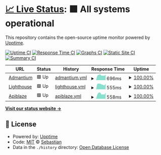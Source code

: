 # [📈 Live Status](https://admantium-sg.github.io/upptime): <!--live status--> **🟩 All systems operational**

This repository contains the open-source uptime monitor powered by [Upptime](https://github.com/upptime/upptime).

[![Uptime CI](https://github.com/admantium-sg/upptime/workflows/Uptime%20CI/badge.svg)](https://github.com/upptime/upptime/actions?query=workflow%3A%22Uptime+CI%22)
[![Response Time CI](https://github.com/admantium-sg/upptime/workflows/Response%20Time%20CI/badge.svg)](https://github.com/upptime/upptime/actions?query=workflow%3A%22Response+Time+CI%22)
[![Graphs CI](https://github.com/admantium-sg/upptime/workflows/Graphs%20CI/badge.svg)](https://github.com/upptime/upptime/actions?query=workflow%3A%22Graphs+CI%22)
[![Static Site CI](https://github.com/admantium-sg/upptime/workflows/Static%20Site%20CI/badge.svg)](https://github.com/upptime/upptime/actions?query=workflow%3A%22Static+Site+CI%22)
[![Summary CI](https://github.com/admantium-sg/upptime/workflows/Summary%20CI/badge.svg)](https://github.com/upptime/upptime/actions?query=workflow%3A%22Summary+CI%22)

<!--start: status pages-->
<!-- This summary is generated by Upptime (https://github.com/upptime/upptime) -->
<!-- Do not edit this manually, your changes will be overwritten -->
<!-- prettier-ignore -->
| URL | Status | History | Response Time | Uptime |
| --- | ------ | ------- | ------------- | ------ |
| <img alt="" src="https://favicons.githubusercontent.com/admantium.com" height="13"> [Admantium](https://admantium.com) | 🟩 Up | [admantium.yml](https://github.com/admantium-sg/upptime/commits/HEAD/history/admantium.yml) | <details><summary><img alt="Response time graph" src="./graphs/admantium/response-time-week.png" height="20"> 696ms</summary><br><a href="https://admantium-sg.github.io/upptime/history/admantium"><img alt="Response time 636" src="https://img.shields.io/endpoint?url=https%3A%2F%2Fraw.githubusercontent.com%2Fadmantium-sg%2Fupptime%2FHEAD%2Fapi%2Fadmantium%2Fresponse-time.json"></a><br><a href="https://admantium-sg.github.io/upptime/history/admantium"><img alt="24-hour response time 766" src="https://img.shields.io/endpoint?url=https%3A%2F%2Fraw.githubusercontent.com%2Fadmantium-sg%2Fupptime%2FHEAD%2Fapi%2Fadmantium%2Fresponse-time-day.json"></a><br><a href="https://admantium-sg.github.io/upptime/history/admantium"><img alt="7-day response time 696" src="https://img.shields.io/endpoint?url=https%3A%2F%2Fraw.githubusercontent.com%2Fadmantium-sg%2Fupptime%2FHEAD%2Fapi%2Fadmantium%2Fresponse-time-week.json"></a><br><a href="https://admantium-sg.github.io/upptime/history/admantium"><img alt="30-day response time 646" src="https://img.shields.io/endpoint?url=https%3A%2F%2Fraw.githubusercontent.com%2Fadmantium-sg%2Fupptime%2FHEAD%2Fapi%2Fadmantium%2Fresponse-time-month.json"></a><br><a href="https://admantium-sg.github.io/upptime/history/admantium"><img alt="1-year response time 636" src="https://img.shields.io/endpoint?url=https%3A%2F%2Fraw.githubusercontent.com%2Fadmantium-sg%2Fupptime%2FHEAD%2Fapi%2Fadmantium%2Fresponse-time-year.json"></a></details> | <details><summary><a href="https://admantium-sg.github.io/upptime/history/admantium">100.00%</a></summary><a href="https://admantium-sg.github.io/upptime/history/admantium"><img alt="All-time uptime 100.00%" src="https://img.shields.io/endpoint?url=https%3A%2F%2Fraw.githubusercontent.com%2Fadmantium-sg%2Fupptime%2FHEAD%2Fapi%2Fadmantium%2Fuptime.json"></a><br><a href="https://admantium-sg.github.io/upptime/history/admantium"><img alt="24-hour uptime 100.00%" src="https://img.shields.io/endpoint?url=https%3A%2F%2Fraw.githubusercontent.com%2Fadmantium-sg%2Fupptime%2FHEAD%2Fapi%2Fadmantium%2Fuptime-day.json"></a><br><a href="https://admantium-sg.github.io/upptime/history/admantium"><img alt="7-day uptime 100.00%" src="https://img.shields.io/endpoint?url=https%3A%2F%2Fraw.githubusercontent.com%2Fadmantium-sg%2Fupptime%2FHEAD%2Fapi%2Fadmantium%2Fuptime-week.json"></a><br><a href="https://admantium-sg.github.io/upptime/history/admantium"><img alt="30-day uptime 100.00%" src="https://img.shields.io/endpoint?url=https%3A%2F%2Fraw.githubusercontent.com%2Fadmantium-sg%2Fupptime%2FHEAD%2Fapi%2Fadmantium%2Fuptime-month.json"></a><br><a href="https://admantium-sg.github.io/upptime/history/admantium"><img alt="1-year uptime 100.00%" src="https://img.shields.io/endpoint?url=https%3A%2F%2Fraw.githubusercontent.com%2Fadmantium-sg%2Fupptime%2FHEAD%2Fapi%2Fadmantium%2Fuptime-year.json"></a></details>
| <img alt="" src="https://favicons.githubusercontent.com/lighthouse.admantium.com" height="13"> [Lighthouse](https://lighthouse.admantium.com) | 🟩 Up | [lighthouse.yml](https://github.com/admantium-sg/upptime/commits/HEAD/history/lighthouse.yml) | <details><summary><img alt="Response time graph" src="./graphs/lighthouse/response-time-week.png" height="20"> 555ms</summary><br><a href="https://admantium-sg.github.io/upptime/history/lighthouse"><img alt="Response time 534" src="https://img.shields.io/endpoint?url=https%3A%2F%2Fraw.githubusercontent.com%2Fadmantium-sg%2Fupptime%2FHEAD%2Fapi%2Flighthouse%2Fresponse-time.json"></a><br><a href="https://admantium-sg.github.io/upptime/history/lighthouse"><img alt="24-hour response time 606" src="https://img.shields.io/endpoint?url=https%3A%2F%2Fraw.githubusercontent.com%2Fadmantium-sg%2Fupptime%2FHEAD%2Fapi%2Flighthouse%2Fresponse-time-day.json"></a><br><a href="https://admantium-sg.github.io/upptime/history/lighthouse"><img alt="7-day response time 555" src="https://img.shields.io/endpoint?url=https%3A%2F%2Fraw.githubusercontent.com%2Fadmantium-sg%2Fupptime%2FHEAD%2Fapi%2Flighthouse%2Fresponse-time-week.json"></a><br><a href="https://admantium-sg.github.io/upptime/history/lighthouse"><img alt="30-day response time 536" src="https://img.shields.io/endpoint?url=https%3A%2F%2Fraw.githubusercontent.com%2Fadmantium-sg%2Fupptime%2FHEAD%2Fapi%2Flighthouse%2Fresponse-time-month.json"></a><br><a href="https://admantium-sg.github.io/upptime/history/lighthouse"><img alt="1-year response time 534" src="https://img.shields.io/endpoint?url=https%3A%2F%2Fraw.githubusercontent.com%2Fadmantium-sg%2Fupptime%2FHEAD%2Fapi%2Flighthouse%2Fresponse-time-year.json"></a></details> | <details><summary><a href="https://admantium-sg.github.io/upptime/history/lighthouse">100.00%</a></summary><a href="https://admantium-sg.github.io/upptime/history/lighthouse"><img alt="All-time uptime 100.00%" src="https://img.shields.io/endpoint?url=https%3A%2F%2Fraw.githubusercontent.com%2Fadmantium-sg%2Fupptime%2FHEAD%2Fapi%2Flighthouse%2Fuptime.json"></a><br><a href="https://admantium-sg.github.io/upptime/history/lighthouse"><img alt="24-hour uptime 100.00%" src="https://img.shields.io/endpoint?url=https%3A%2F%2Fraw.githubusercontent.com%2Fadmantium-sg%2Fupptime%2FHEAD%2Fapi%2Flighthouse%2Fuptime-day.json"></a><br><a href="https://admantium-sg.github.io/upptime/history/lighthouse"><img alt="7-day uptime 100.00%" src="https://img.shields.io/endpoint?url=https%3A%2F%2Fraw.githubusercontent.com%2Fadmantium-sg%2Fupptime%2FHEAD%2Fapi%2Flighthouse%2Fuptime-week.json"></a><br><a href="https://admantium-sg.github.io/upptime/history/lighthouse"><img alt="30-day uptime 100.00%" src="https://img.shields.io/endpoint?url=https%3A%2F%2Fraw.githubusercontent.com%2Fadmantium-sg%2Fupptime%2FHEAD%2Fapi%2Flighthouse%2Fuptime-month.json"></a><br><a href="https://admantium-sg.github.io/upptime/history/lighthouse"><img alt="1-year uptime 100.00%" src="https://img.shields.io/endpoint?url=https%3A%2F%2Fraw.githubusercontent.com%2Fadmantium-sg%2Fupptime%2FHEAD%2Fapi%2Flighthouse%2Fuptime-year.json"></a></details>
| <img alt="" src="https://favicons.githubusercontent.com/apiblaze.admantium.com" height="13"> [Apiblaze](https://apiblaze.admantium.com) | 🟩 Up | [apiblaze.yml](https://github.com/admantium-sg/upptime/commits/HEAD/history/apiblaze.yml) | <details><summary><img alt="Response time graph" src="./graphs/apiblaze/response-time-week.png" height="20"> 558ms</summary><br><a href="https://admantium-sg.github.io/upptime/history/apiblaze"><img alt="Response time 526" src="https://img.shields.io/endpoint?url=https%3A%2F%2Fraw.githubusercontent.com%2Fadmantium-sg%2Fupptime%2FHEAD%2Fapi%2Fapiblaze%2Fresponse-time.json"></a><br><a href="https://admantium-sg.github.io/upptime/history/apiblaze"><img alt="24-hour response time 673" src="https://img.shields.io/endpoint?url=https%3A%2F%2Fraw.githubusercontent.com%2Fadmantium-sg%2Fupptime%2FHEAD%2Fapi%2Fapiblaze%2Fresponse-time-day.json"></a><br><a href="https://admantium-sg.github.io/upptime/history/apiblaze"><img alt="7-day response time 558" src="https://img.shields.io/endpoint?url=https%3A%2F%2Fraw.githubusercontent.com%2Fadmantium-sg%2Fupptime%2FHEAD%2Fapi%2Fapiblaze%2Fresponse-time-week.json"></a><br><a href="https://admantium-sg.github.io/upptime/history/apiblaze"><img alt="30-day response time 540" src="https://img.shields.io/endpoint?url=https%3A%2F%2Fraw.githubusercontent.com%2Fadmantium-sg%2Fupptime%2FHEAD%2Fapi%2Fapiblaze%2Fresponse-time-month.json"></a><br><a href="https://admantium-sg.github.io/upptime/history/apiblaze"><img alt="1-year response time 526" src="https://img.shields.io/endpoint?url=https%3A%2F%2Fraw.githubusercontent.com%2Fadmantium-sg%2Fupptime%2FHEAD%2Fapi%2Fapiblaze%2Fresponse-time-year.json"></a></details> | <details><summary><a href="https://admantium-sg.github.io/upptime/history/apiblaze">100.00%</a></summary><a href="https://admantium-sg.github.io/upptime/history/apiblaze"><img alt="All-time uptime 95.96%" src="https://img.shields.io/endpoint?url=https%3A%2F%2Fraw.githubusercontent.com%2Fadmantium-sg%2Fupptime%2FHEAD%2Fapi%2Fapiblaze%2Fuptime.json"></a><br><a href="https://admantium-sg.github.io/upptime/history/apiblaze"><img alt="24-hour uptime 100.00%" src="https://img.shields.io/endpoint?url=https%3A%2F%2Fraw.githubusercontent.com%2Fadmantium-sg%2Fupptime%2FHEAD%2Fapi%2Fapiblaze%2Fuptime-day.json"></a><br><a href="https://admantium-sg.github.io/upptime/history/apiblaze"><img alt="7-day uptime 100.00%" src="https://img.shields.io/endpoint?url=https%3A%2F%2Fraw.githubusercontent.com%2Fadmantium-sg%2Fupptime%2FHEAD%2Fapi%2Fapiblaze%2Fuptime-week.json"></a><br><a href="https://admantium-sg.github.io/upptime/history/apiblaze"><img alt="30-day uptime 100.00%" src="https://img.shields.io/endpoint?url=https%3A%2F%2Fraw.githubusercontent.com%2Fadmantium-sg%2Fupptime%2FHEAD%2Fapi%2Fapiblaze%2Fuptime-month.json"></a><br><a href="https://admantium-sg.github.io/upptime/history/apiblaze"><img alt="1-year uptime 95.96%" src="https://img.shields.io/endpoint?url=https%3A%2F%2Fraw.githubusercontent.com%2Fadmantium-sg%2Fupptime%2FHEAD%2Fapi%2Fapiblaze%2Fuptime-year.json"></a></details>

<!--end: status pages-->

[**Visit our status website →**](https://admantium-sg.github.io/upptime)

## 📄 License

- Powered by: [Upptime](https://github.com/upptime/upptime)
- Code: [MIT](./LICENSE) © [Sebastian](admantium.com)
- Data in the `./history` directory: [Open Database License](https://opendatacommons.org/licenses/odbl/1-0/)

